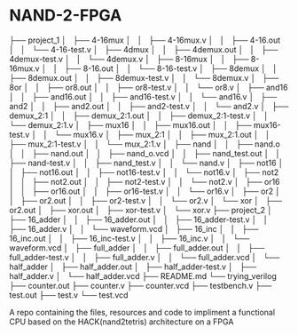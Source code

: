 # NAND-2-FPGA


├── project_1
│   ├── 4-16mux
│   │   ├── 4-16mux.v
│   │   ├── 4-16.out
│   │   └── 4-16-test.v
│   ├── 4dmux
│   │   ├── 4demux.out
│   │   ├── 4demux-test.v
│   │   └── 4demux.v
│   ├── 8-16mux
│   │   ├── 8-16mux.v
│   │   ├── 8-16.out
│   │   └── 8-16-test.v
│   ├── 8demux
│   │   ├── 8demux.out
│   │   ├── 8demux-test.v
│   │   └── 8demux.v
│   ├── 8or
│   │   ├── or8.out
│   │   ├── or8-test.v
│   │   └── or8.v
│   ├── and16
│   │   ├── and16.out
│   │   ├── and16-test.v
│   │   └── and16.v
│   ├── and2
│   │   ├── and2.out
│   │   ├── and2-test.v
│   │   └── and2.v
│   ├── demux_2:1
│   │   ├── demux_2:1.out
│   │   ├── demux_2:1-test.v
│   │   └── demux_2:1.v
│   ├── mux16
│   │   ├── mux16.out
│   │   ├── mux16-test.v
│   │   └── mux16.v
│   ├── mux_2:1
│   │   ├── mux_2:1.out
│   │   ├── mux_2:1-test.v
│   │   └── mux_2:1.v
│   ├── nand
│   │   ├── nand.o
│   │   ├── nand.out
│   │   ├── nand_o.vcd
│   │   ├── nand_test.out
│   │   ├── nand-test.v
│   │   ├── nand_test.v
│   │   └── nand.v
│   ├── not16
│   │   ├── not16.out
│   │   ├── not16-test.v
│   │   └── not16.v
│   ├── not2
│   │   ├── not2.out
│   │   ├── not2-test.v
│   │   └── not2.v
│   ├── or16
│   │   ├── or16.out
│   │   ├── or16-test.v
│   │   └── or16.v
│   ├── or2
│   │   ├── or2.out
│   │   ├── or2-test.v
│   │   └── or2.v
│   └── xor
│       ├── or2.out
│       ├── xor.out
│       ├── xor-test.v
│       └── xor.v
├── project_2
│   ├── 16_adder
│   │   ├── 16_adder.out
│   │   ├── 16_adder-test.v
│   │   ├── 16_adder.v
│   │   └── waveform.vcd
│   ├── 16_inc
│   │   ├── 16_inc.out
│   │   ├── 16_inc-test.v
│   │   ├── 16_inc.v
│   │   └── waveform.vcd
│   ├── full_adder
│   │   ├── full_adder.out
│   │   ├── full_adder-test.v
│   │   ├── full_adder.v
│   │   └── full_adder.vcd
│   └── half_adder
│       ├── half_adder.out
│       ├── half_adder-test.v
│       ├── half_adder.v
│       └── half_adder.vcd
├── README.md
└── trying_verilog
    ├── counter.out
    ├── counter.v
    ├── counter.vcd
    ├── testbench.v
    ├── test.out
    ├── test.v
    └── test.vcd


A repo containing the files, resources and code to impliment a functional CPU based on the HACK(nand2tetris) architecture on a FPGA

